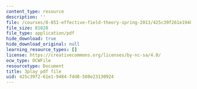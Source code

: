 ```yaml
---
content_type: resource
description: ''
file: /courses/8-851-effective-field-theory-spring-2013/425c39f261e19484fdd8588e23130924_wwSNCM7e9VA.pdf
file_size: 81828
file_type: application/pdf
hide_download: true
hide_download_original: null
learning_resource_types: []
license: https://creativecommons.org/licenses/by-nc-sa/4.0/
ocw_type: OCWFile
resourcetype: Document
title: 3play pdf file
uid: 425c39f2-61e1-9484-fdd8-588e23130924
---
```

